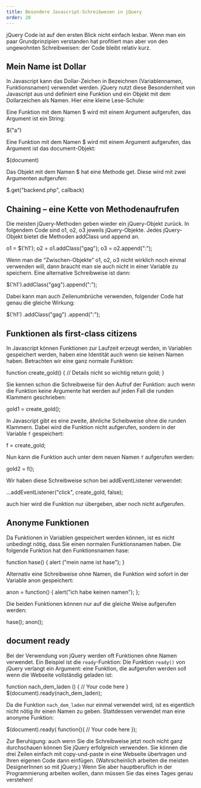 ```yaml
---
title: Besondere Javascript-Schreibwesen in jQuery
order: 20
---
```

jQuery Code ist auf den ersten Blick nicht einfach lesbar. Wenn man ein paar Grundprinzipien verstanden hat profitiert man aber von den ungewohnten Schreibweisen: der Code bleibt relativ kurz.

Mein Name ist Dollar
---------------------
In Javascript kann das Dollar-Zeichen in Bezeichnen (Variablennamen, Funktionsnamen) verwendet werden. jQuery nutzt diese Besondernheit von Javascript aus und definiert eine Funktion und ein Objekt mit dem Dollarzeichen als Namen. Hier eine kleine Lese-Schule:

Eine Funktion mit dem Namen $ wird mit einem Argument aufgerufen, das Argument ist ein String:

<javascript>
  $("a")
</javascript>

Eine Funktion mit dem Namen $ wird mit einem Argument aufgerufen, das Argument ist das document-Objekt:

<javascript>
  $(document)
</javascript>

Das Objekt mit dem Namen $ hat eine Methode get. Diese wird mit zwei Argumenten aufgerufen:

<javascript>
  $.get("backend.php", callback)
</javascript>

Chaining – eine Kette von Methodenaufrufen
---------------------------------------------
Die meisten jQuery-Methoden geben wieder ein jQuery-Objekt zurück. In folgendem Code sind o1, o2, o3 jeweils jQuery-Objekte.  Jedes jQuery-Objekt bietet die Methoden addClass und append an.

<javascript>
  o1 = $('h1');
  o2 = o1.addClass("gag");
  o3 = o2.append(":");
</javascript>

Wenn man die “Zwischen-Objekte” o1, o2, o3 nicht wirklich noch einmal verwenden will, dann braucht man sie auch nicht in einer Variable zu speichern. Eine alternative Schreibweise ist dann:

<javascript>
  $('h1').addClass("gag").append(":");
</javascript>

Dabei kann man auch Zeilenumbrüche verwenden, folgender Code hat genau die gleiche Wirkung:

<javascript>
  $('h1')
    .addClass("gag")
    .append(":");
</javascript>

Funktionen als first-class citizens
--------------------------------------
In Javascript können Funktionen zur Laufzeit erzeugt werden, in Variablen gespeichert werden, haben eine Identität auch wenn sie keinen Namen haben. Betrachten wir eine ganz normale Funktion:

<javascript>
  function create_gold() { 
       // Details nicht so wichtig
       return gold;
  }
</javascript>

Sie kennen schon die Schreibweise für den Aufruf der Funktion: auch wenn die Funktion keine Argumente hat werden auf jeden Fall die runden Klammern geschrieben:

<javascript>
  gold1 = create_gold();
</javascript>

In Javascript gibt es eine zweite, ähnliche Scheibweise ohne die runden Klammern. Dabei wird die Funktion nicht aufgerufen, sondern in der Variable `f` gespeichert:

<javascript>
  f = create_gold;
</javascript>

Nun kann die Funktion auch unter dem neuen Namen `f` aufgerufen werden:

<javascript>
  gold2 = f();
</javascript>

Wir haben diese Schreibweise schon bei addEventListener verwendet:

<javascript>
...addEventListener("click", create_gold, false);
</javascript>

auch hier wird die Funktion nur übergeben, aber noch nicht aufgerufen.

Anonyme Funktionen
-------------------
Da Funktionen in Variablen gespeichert werden können, ist es nicht unbedingt nötig, dass Sie einen normalen Funktionsnamen haben. Die folgende Funktion hat den Funktionsnamen hase:

<javascript>
  function hase() { 
    alert ("mein name ist hase"); 
  } 
</javascript>

Alternativ eine Schreibweise ohne Namen, die Funktion wird sofort in der Variable anon gespeichert:

<javascript>
  anon = function() {
       alert("ich habe keinen namen");
  };
</javascript>

Die beiden Funktionen können nur auf die gleiche Weise aufgerufen werden:

<javascript>
  hase();
  anon();
</javascript>

document ready
---------------

Bei der Verwendung von jQuery werden oft Funktionen ohne Namen verwendet. Ein Beispiel ist die `ready`-Funktion: Die Funktion `ready()` von jQuery verlangt ein Argument: eine Funktion, die aufgerufen werden soll wenn die Webseite vollständig geladen ist:

<javascript>
  function nach_dem_laden () { 
        // Your code here 
  } 
  $(document).ready(nach_dem_laden); 
</javascript>

Da die Funktion `nach_dem_laden` nur einmal verwendet wird, ist es eigentlich nicht nötig ihr einen Namen zu geben. Stattdessen verwendet man eine anonyme Funktion:

<javascript>
  $(document).ready( function(){ 
        // Your code here 
  }); 
</javascript>

Zur Beruhigung: auch wenn Sie die Schreibweise jetzt noch nicht ganz durchschauen können Sie jQuery erfolgreich verwenden. Sie können die drei Zeilen einfach mit copy-und-paste in eine Webseite übertragen und Ihren eigenen Code dann einfügen. (Wahrscheinlich arbeiten die meisten DesignerInnen so mit jQuery.) Wenn Sie aber hauptberuflich in der Programmierung arbeiten wollen, dann müssen Sie das eines Tages genau verstehen!

